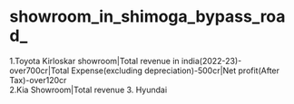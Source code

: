 # showroom_in_shimoga_bypass_road_<br>
1.Toyota Kirloskar showroom|Total revenue in india(2022-23)-over700cr|Total Expense(excluding depreciation)-500cr|Net profit(After Tax)-over120cr<br> 
2.Kia Showroom|Total revenue                                                                                                                     <be>
3. Hyundai 
